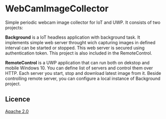 # WebCamImageCollector
Simple periodic webcam image collector for IoT and UWP. It consists of two projects:

**Background** is a IoT headless application with background task. It implements simple web server throught wich capturing images in defined interval can be started or stopped. This web server is secured using authentication token. This project is also included in the RemoteControl.

**RemoteControl** is a UWP application that can run both on dekstop and mobile Windows 10. You can define list of servers and control them over HTTP. Each server you start, stop and download latest image from it. Beside controlling remote server, you can configure a local instance of Background project.

## Licence

[Apache 2.0](LICENSE)
